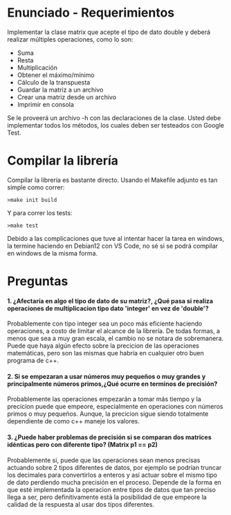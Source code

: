 # Enunciado - Requerimientos
Implementar la clase matrix que acepte el tipo de dato double y deberá realizar múltiples operaciones, como lo son:
+ Suma
+ Resta
+ Multiplicación
+ Obtener el máximo/mínimo
+ Cálculo de la transpuesta
+ Guardar la matriz a un archivo
+ Crear una matriz desde un archivo
+ Imprimir en consola

Se le proveerá un archivo -h con las declaraciones de la clase. Usted debe implementar todos los métodos, los cuales deben ser testeados con Google Test.
# Compilar la librería
Compilar la librería es bastante directo. Usando el Makefile adjunto es tan simple como correr:  

    >make init build

Y para correr los tests:

    >make test

Debido a las complicaciones que tuve al intentar hacer la tarea en windows, la termine haciendo en Debian12 con VS Code, no sé si se podrá compilar en windows de la misma forma.

# Preguntas
#### 1. ¿Afectaría en algo el tipo de dato de su matriz?, ¿Qué pasa si realiza operaciones de multiplicacion tipo dato 'integer' en vez de 'double'?
Probablemente con tipo integer sea un poco más eficiente haciendo operaciones, a costo de limitar el alcance de la librería. De todas formas, a menos que sea a muy gran escala, el cambio no se notara de sobremanera. Puede que haya algún efecto sobre la precicion de las operaciones matemáticas, pero son las mismas que habría en cualquier otro buen programa de c++.
#### 2. Si se empezaran a usar números muy pequeños o muy grandes y principalmente números primos,¿Qué ocurre en terminos de precisión?
Probablemente las operaciones empezarán a tomar más tiempo y la precicion puede que empeore, especialmente en operaciones con números primos o muy pequeños. Aunque, la precicion sigue siendo totalmente dependiente de como c++ maneje los valores.
#### 3. ¿Puede haber problemas de precisión si se comparan dos matrices idénticas pero con diferente tipo? (Matrix p1 == p2)
Probablemente si, puede que las operaciones sean menos precisas actuando sobre 2 tipos diferentes de datos, por ejemplo se podrían truncar los decimales para convertirlos a enteros y así actuar sobre el mismo tipo de dato perdiendo mucha precisión en el proceso. Depende de la forma en que esté implementada la operacion entre tipos de datos que tan preciso llega a ser, pero definitivamente está la posibilidad de que empeore la calidad de la respuesta al usar dos tipos diferentes.